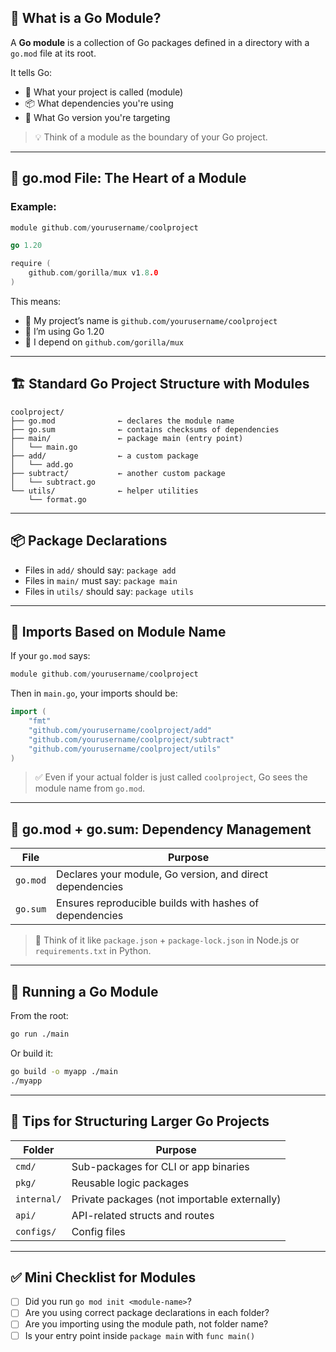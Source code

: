 ## 🧩 What is a Go Module?

A **Go module** is a collection of Go packages defined in a directory with a `go.mod` file at its root.

It tells Go:

- 📛 What your project is called (module)
- 📦 What dependencies you're using
- 🧮 What Go version you're targeting

> 💡 Think of a module as the boundary of your Go project.

---

## 📄 go.mod File: The Heart of a Module

### Example:

```go
module github.com/yourusername/coolproject

go 1.20

require (
    github.com/gorilla/mux v1.8.0
)
```

This means:

- 🔖 My project’s name is `github.com/yourusername/coolproject`
- 🧪 I’m using Go 1.20
- 🔌 I depend on `github.com/gorilla/mux`

---

## 🏗️ Standard Go Project Structure with Modules

```
coolproject/
├── go.mod              ← declares the module name
├── go.sum              ← contains checksums of dependencies
├── main/               ← package main (entry point)
│   └── main.go
├── add/                ← a custom package
│   └── add.go
├── subtract/           ← another custom package
│   └── subtract.go
└── utils/              ← helper utilities
    └── format.go
```

---

## 📦 Package Declarations

- Files in `add/` should say: `package add`
- Files in `main/` must say: `package main`
- Files in `utils/` should say: `package utils`

---

## 🔌 Imports Based on Module Name

If your `go.mod` says:

```go
module github.com/yourusername/coolproject
```

Then in `main.go`, your imports should be:

```go
import (
    "fmt"
    "github.com/yourusername/coolproject/add"
    "github.com/yourusername/coolproject/subtract"
    "github.com/yourusername/coolproject/utils"
)
```

> ✅ Even if your actual folder is just called `coolproject`, Go sees the module name from `go.mod`.

---

## 🔄 go.mod + go.sum: Dependency Management

| File      | Purpose                                                   |
|-----------|-----------------------------------------------------------|
| `go.mod` | Declares your module, Go version, and direct dependencies |
| `go.sum` | Ensures reproducible builds with hashes of dependencies   |

> 🧠 Think of it like `package.json` + `package-lock.json` in Node.js or `requirements.txt` in Python.

---

## 🏁 Running a Go Module

From the root:

```sh
go run ./main
```

Or build it:

```sh
go build -o myapp ./main
./myapp
```

---

## 🧠 Tips for Structuring Larger Go Projects

| Folder     | Purpose                                  |
|------------|------------------------------------------|
| `cmd/`     | Sub-packages for CLI or app binaries     |
| `pkg/`     | Reusable logic packages                  |
| `internal/`| Private packages (not importable externally) |
| `api/`     | API-related structs and routes           |
| `configs/` | Config files                             |

---

## ✅ Mini Checklist for Modules

- [ ] Did you run `go mod init <module-name>`?
- [ ] Are you using correct package declarations in each folder?
- [ ] Are you importing using the module path, not folder name?
- [ ] Is your entry point inside `package main` with `func main()`